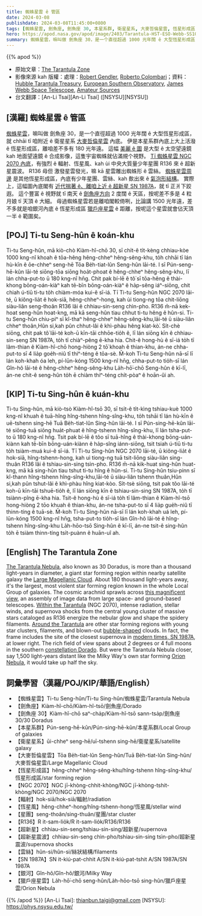 ```yaml
---
title: 蜘蛛星雲 ê 管區
date: 2024-03-08
publishdate: 2024-03-08T11:45:00+0800
tags: [蜘蛛星雲, 劍魚座, 劍魚座 30, 本星系群, 衛星星系, 大麥哲倫星雲, 恆星形成區, NGC 2070, 輻射, 恆星風, 星團, R136, 超新星震波, 雲絲, 超新星, SN 1987A, 銀河, 獵戶座星雲]
hero: https://apod.nasa.gov/apod/image/2403/Tarantula-HST-ESO-Webb-SS1024.jpg
summary: 蜘蛛星雲，嘛叫做 劍魚座 30，是一个直徑超過 1000 光年闊 ê 大型恆星形成區，就 chhāi tī 咱附近 ê 衛星星系 大麥哲倫星雲內底。
---
```


{{% apod %}}

- 原始文章：[The Tarantula Zone](https://apod.nasa.gov/apod/ap240308.html)
- 影像來源 kah 版權：處理：[Robert Gendler](http://www.robgendlerastropics.com/), [Roberto Colombari](https://www.facebook.com/roberto.colombari)；資料：[Hubble Tarantula Treasury](http://30dor.stsci.edu/HTTP.html), [European Southern Observatory](http://eso.org), [James Webb Space Telescope](https://jwst.nasa.gov/), [Amateur Sources](http://www.robgendlerastropics.com/Tarantula-HST-ESO-Webb.html)
- 台文翻譯：[An-Li Tsai][An-Li Tsai] ([NSYSU][NSYSU])

## [漢羅] 蜘蛛星雲 ê 管區
[蜘蛛星雲][The Tarantula Nebula]，嘛叫做 劍魚座 30，是一个直徑超過 1000 光年闊 ê 大型恆星形成區，就 chhāi tī 咱附近 ê 衛星星系 [大麥哲倫星雲][Large Magellanic Cloud] 內底。
伊是本星系群內底上大上活潑 ê 恆星形成區，離咱差不多有 180 光年遠。
這幅 [美麗 ê 圖][this magnificent view] 是大型 ê 太空望遠鏡 kah 地面望遠鏡 ê 合成影像，這隻宇宙蜘蛛就佔滿規个視野。
[Tī 蜘蛛星雲 NGC 2070 內底][Within the Tarantula]，有強烈 ê 輻射、恆星風、kah ùi 中央大質量少年星團 R136 來 ê 超新星震波。
R136 毋但 激發星雲發光，嘛 kā 星雲雕出蜘蛛形 ê 雲絲。
[蜘蛛星雲周邊][Around the Tarantula] 是其他恆星形成區，內底有少年星團、雲絲、kah 歕出來 ê [氣泡形結構][bubble-shaped]。
實際上，這幅圖內底閣有 [近代揣著 ê、離咱上近 ê 超新星 SN 1987A][modern times, SN 1987A]，就 tī 正爿下跤遐。
這个豐富 ê 視野就 tī 南天 ê [劍魚座方向][constellation Dorado] 2 度闊 ê 天區，按呢差不多是 4 粒月娘 tī 天頂 ê 大細。
毋過蜘蛛星雲若是離咱閣較倚咧，比論講 1500 光年遠，差不多就是咱銀河內底 ê 恆星形成區 [獵戶座星雲][Orion Nebula] ê 距離，按呢這个星雲就會佔天頂一半 ê 範圍矣。

## [POJ] Ti-tu Seng-hûn ê koán-khu
Ti-tu Seng-hûn, mā kiò-chò Kiàm-hî-chō 30, sī chi̍t-ê ti̍t-kèng chhiau-kòe 1000 kng-nî khoah ê tōa-hêng hêng-chheⁿ hêng-sêng-khu, to̍h chhāi tī lán hù-kīn ê ōe-chheⁿ seng-hē Tōa Be̍h-tiat-lûn Seng-hûn lāi-té.
I sī Pún-seng-hē-kûn lāi-té siōng-tōa siōng hoa̍t-phoat ê hêng-chheⁿ hêng-sêng-khu, lī lán chha-put-to ū 180 kng-nî hn̄g.
Chit pak bí-lē ê tô͘ sī tōa-hêng ê thài-khong bōng-oán-kiàⁿ kah tē-bīn bōng-oán-kiàⁿ ê ha̍p-sêng iáⁿ-siōng, chit chiah ú-tiū ti-tu to̍h chiàm-móa kui-ê sī-iá.
Tī Ti-tu Seng-hûn NGC 2070 lāi-té, ū kiông-lia̍t ê hok-siā, hêng-chheⁿ-hong, kah ùi tiong-ng tōa chit-liōng siàu-liân seng-thoân R136 lâi ê chhiau-sin-seng chìn-pho.
R136 m̄-nā kek-hoat seng-hûn hoat-kng, mā kā seng-hûn tiau chhut ti-tu hêng ê hûn-si.
Ti-tu Seng-hûn chiu-piⁿ sī kî-thaⁿ hêng-chheⁿ hêng-sêng-khu,lāi-té ū siàu-liân chheⁿ thoân,Hûn si,kah pûn chhut-lâi ê khì-phàu hêng kiat-kò͘.
Si̍t-chè siōng, chit pak tô͘ lāi-té koh-ū kīn-tāi chhōe-tio̍h ê, lī lán siōng kīn ê chhiau-sin-seng SN 1987A, to̍h tī chiàⁿ-pêng ē-kha hia.
Chit-ê hong-hù ê sī-iá to̍h tī lâm-thian ê Kiàm-hî-chō hong-hiòng 2 tō͘ khoah ê thian-khu, án-ne chha-put-to sī 4 lia̍p goe̍h-niû tī thiⁿ-téng ê tōa-sè.
M̄-koh Ti-tu Seng-hûn nā-sī lī lán koh-khah óa leh, pí-lūn-kóng 1500 kng-nî hn̄g, chha-put-to tio̍h-sī lán Gîn-hô lāi-té ê hêng-chheⁿ hêng-sêng-khu La̍h-hō͘-chō Seng-hûn ê kī-lī, án-ne chit-ê seng-hûn to̍h ē chiàm thiⁿ-téng chi̍t-pòaⁿ ê hoān-ûi ah.

## [KIP] Ti-tu Sing-hûn ê kuán-khu
Ti-tu Sing-hûn, mā kiò-tsò Kiàm-hî-tsō 30, sī tsi̍t-ê ti̍t-kìng tshiau-kuè 1000 kng-nî khuah ê tuā-hîng hîng-tshenn hîng-sîng-khu, to̍h tshāi tī lán hù-kīn ê uē-tshenn sing-hē Tuā Be̍h-tiat-lûn Sing-hûn lāi-té.
I sī Pún-sing-hē-kûn lāi-té siōng-tuā siōng hua̍t-phuat ê hîng-tshenn hîng-sîng-khu, lī lán tsha-put-to ū 180 kng-nî hn̄g.
Tsit pak bí-lē ê tôo sī tuā-hîng ê thài-khong bōng-uán-kiànn kah tē-bīn bōng-uán-kiànn ê ha̍p-sîng iánn-siōng, tsit tsiah ú-tiū ti-tu to̍h tsiàm-muá kui-ê sī-iá.
Tī Ti-tu Sing-hûn NGC 2070 lāi-té, ū kiông-lia̍t ê hok-siā, hîng-tshenn-hong, kah uì tiong-ng tuā tsit-liōng siàu-liân sing-thuân R136 lâi ê tshiau-sin-sing tsìn-pho.
R136 m̄-nā kik-huat sing-hûn huat-kng, mā kā sing-hûn tiau tshut ti-tu hîng ê hûn-si.
Ti-tu Sing-hûn tsiu-pinn sī kî-thann hîng-tshenn hîng-sîng-khu,lāi-té ū siàu-liân tshenn thuân,Hûn si,kah pûn tshut-lâi ê khì-phàu hîng kiat-kòo.
Si̍t-tsè siōng, tsit pak tôo lāi-té koh-ū kīn-tāi tshuē-tio̍h ê, lī lán siōng kīn ê tshiau-sin-sing SN 1987A, to̍h tī tsiànn-pîng ē-kha hia.
Tsit-ê hong-hù ê sī-iá to̍h tī lâm-thian ê Kiàm-hî-tsō hong-hiòng 2 tōo khuah ê thian-khu, án-ne tsha-put-to sī 4 lia̍p gue̍h-niû tī thinn-tíng ê tuā-sè.
M̄-koh Ti-tu Sing-hûn nā-sī lī lán koh-khah uá leh, pí-lūn-kóng 1500 kng-nî hn̄g, tsha-put-to tio̍h-sī lán Gîn-hô lāi-té ê hîng-tshenn hîng-sîng-khu La̍h-hōo-tsō Sing-hûn ê kī-lī, án-ne tsit-ê sing-hûn to̍h ē tsiàm thinn-tíng tsi̍t-puànn ê huān-uî ah.

## [English] The Tarantula Zone
[The Tarantula Nebula][The Tarantula Nebula], also known as 30 Doradus, is more than a thousand light-years in diameter, a giant star forming region within nearby satellite galaxy the [Large Magellanic Cloud][Large Magellanic Cloud].
About 180 thousand light-years away, it's the largest, most violent star forming region known in the whole Local Group of galaxies.
The cosmic arachnid sprawls across [this magnificent view][this magnificent view], an assembly of image data from large space- and ground-based telescopes.
[Within the Tarantula][Within the Tarantula] (NGC 2070), intense radiation, stellar winds, and supernova shocks from the central young cluster of massive stars cataloged as R136 energize the nebular glow and shape the spidery filaments.
[Around the Tarantula][Around the Tarantula] are other star forming regions with young star clusters, filaments, and blown-out [bubble-shaped][bubble-shaped] clouds.
In fact, the frame includes the site of the closest supernova in [modern times, SN 1987A][modern times, SN 1987A], at lower right.
The rich field of view spans about 2 degrees or 4 full moons in the southern [constellation Dorado][constellation Dorado].
But were the Tarantula Nebula closer, say 1,500 light-years distant like the Milky Way's own star forming [Orion Nebula][Orion Nebula], it would take up half the sky.

## 詞彙學習（漢羅/POJ/KIP/華語/English）
- 【蜘蛛星雲】Ti-tu Seng-hûn/Ti-tu Sing-hûn/蜘蛛星雲/Tarantula Nebula
- 【劍魚座】Kiàm-hî-chō/Kiàm-hî-tsō/劍魚座/Dorado
- 【劍魚座 30】Kiàm-hî-chō saⁿ-cha̍p/Kiàm-hî-tsō sann-tsa̍p/劍魚座 30/30 Doradus
- 【本星系群】Pún-seng-hē-kûn/Pún-sing-hē-kûn/本星系群/Local Group of galaxies
- 【衛星星系】ūi-chheⁿ seng-hē/uī-tshenn sing-hē/衛星星系/satellite galaxy
- 【大麥哲倫星雲】Tōa Be̍h-tiat-lûn Seng-hûn/Tuā Be̍h-tiat-lûn Sing-hûn/大麥哲倫星雲/Large Magellanic Cloud
- 【恆星形成區】hêng-chheⁿ hêng-sêng-khu/hîng-tshenn hîng-sîng-khu/恆星形成區/star forming region
- 【NGC 2070】NGC jī-khòng-chhit-khòng/NGC jī-khòng-tshit-khòng/NGC 2070/NGC 2070
- 【輻射】hok-siā/hok-siā/輻射/radiation
- 【恆星風】hêng-chheⁿ-hong/hîng-tshenn-hong/恆星風/stellar wind
- 【星團】seng-thoân/sing-thuân/星團/star cluster
- 【R136】R it-sam-lio̍k/R it-sam-lio̍k/R136/R136
- 【超新星】chhiau-sin-seng/tshiau-sin-sing/超新星/supernova
- 【超新星震波】chhiau-sin-seng chìn-pho/tshiau-sin-sing tsìn-pho/超新星震波/supernova shocks
- 【雲絲】hûn-si/hûn-si/絲狀結構/filaments
- 【SN 1987A】SN it-kiú-pat-chhit A/SN it-kiú-pat-tshit A/SN 1987A/SN 1987A
- 【銀河】Gîn-hô/Gîn-hô/銀河/Milky Way
- 【獵戶座星雲】La̍h-hō͘-chō seng-hûn/La̍h-hōo-tsō sing-hûn/獵戶座星雲/Orion Nebula

{{% /apod %}}
[An-Li Tsai]: thianbun.taigi@gmail.com
[NSYSU]: https://phys.nsysu.edu.tw/

[copyright]: https://apod.nasa.gov/apod/fap/lib/about_apod.html#srapply
[License]: https://creativecommons.org/licenses/by/3.0/

[The Tarantula Nebula]:http://messier.seds.org/xtra/ngc/n2070.html
[Large Magellanic Cloud]:https://apod.nasa.gov/apod/ap171013.html
[this magnificent view]:http://www.robgendlerastropics.com/Tarantula-HST-ESO-Webb.html
[Within the Tarantula]:https://apod.nasa.gov/apod/ap220907.html
[Around the Tarantula]:https://apod.nasa.gov/apod/image/1602/Tarantula-HST-ESO-annotated1800.jpg
[bubble-shaped]:https://apod.nasa.gov/apod/ap080327.html
[modern times, SN 1987A]:https://science.nasa.gov/missions/webb/webb-finds-evidence-for-neutron-star-at-heart-of-young-supernova-remnant/
[constellation Dorado]:http://www.hawastsoc.org/deepsky/dor/
[Orion Nebula]:https://apod.nasa.gov/apod/ap151104.html
